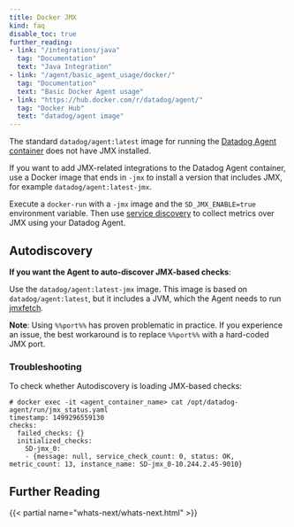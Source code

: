```yaml
---
title: Docker JMX
kind: faq
disable_toc: true
further_reading:
- link: "/integrations/java"
  tag: "Documentation"
  text: "Java Integration"
- link: "/agent/basic_agent_usage/docker/"
  tag: "Documentation"
  text: "Basic Docker Agent usage"
- link: "https://hub.docker.com/r/datadog/agent/"
  tag: "Docker Hub"
  text: "datadog/agent image"
---
```


The standard `datadog/agent:latest` image for running the [Datadog Agent container][1] does not have JMX installed.

If you want to add JMX-related integrations to the Datadog Agent container, use a Docker image that ends in `-jmx` to install a version that includes JMX, for example `datadog/agent:latest-jmx`.

Execute a `docker-run` with a `-jmx` image and the `SD_JMX_ENABLE=true` environment variable. Then use [service discovery][2] to collect metrics over JMX using your Datadog Agent.

## Autodiscovery

**If you want the Agent to auto-discover JMX-based checks**:

Use the `datadog/agent:latest-jmx` image. This image is based on `datadog/agent:latest`, but it includes a JVM, which the Agent needs to run [jmxfetch][3].

**Note**: Using `%%port%%` has proven problematic in practice. If you experience an issue, the best workaround is to replace `%%port%%` with a hard-coded JMX port.

### Troubleshooting

To check whether Autodiscovery is loading JMX-based checks:

```
# docker exec -it <agent_container_name> cat /opt/datadog-agent/run/jmx_status.yaml
timestamp: 1499296559130
checks:
  failed_checks: {}
  initialized_checks:
    SD-jmx_0:
    - {message: null, service_check_count: 0, status: OK, metric_count: 13, instance_name: SD-jmx_0-10.244.2.45-9010}
```

## Further Reading

{{< partial name="whats-next/whats-next.html" >}}

[1]: https://app.datadoghq.com/account/settings#agent/docker
[2]: /agent/autodiscovery
[3]: https://github.com/DataDog/jmxfetch
